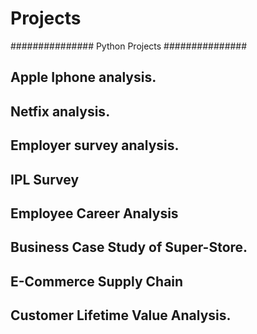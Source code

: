 # Projects
###############
Python Projects
###############

## Apple Iphone analysis.

## Netfix analysis.

## Employer survey analysis.

## IPL Survey

## Employee Career Analysis

## Business Case Study of Super-Store.

## E-Commerce Supply Chain

## Customer Lifetime Value Analysis.
